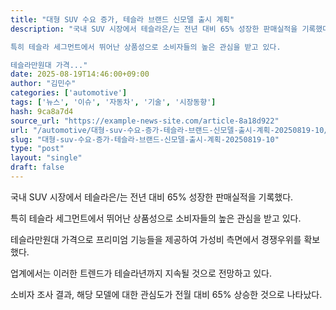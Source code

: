 ```yaml
---
title: "대형 SUV 수요 증가, 테슬라 브랜드 신모델 출시 계획"
description: "국내 SUV 시장에서 테슬라은/는 전년 대비 65% 성장한 판매실적을 기록했다.

특히 테슬라 세그먼트에서 뛰어난 상품성으로 소비자들의 높은 관심을 받고 있다.

테슬라만원대 가격..."
date: 2025-08-19T14:46:00+09:00
author: "김민수"
categories: ['automotive']
tags: ['뉴스', '이슈', '자동차', '기술', '시장동향']
hash: 9ca8a7d4
source_url: "https://example-news-site.com/article-8a18d922"
url: "/automotive/대형-suv-수요-증가-테슬라-브랜드-신모델-출시-계획-20250819-10/"
slug: "대형-suv-수요-증가-테슬라-브랜드-신모델-출시-계획-20250819-10"
type: "post"
layout: "single"
draft: false
---
```


국내 SUV 시장에서 테슬라은/는 전년 대비 65% 성장한 판매실적을 기록했다.

특히 테슬라 세그먼트에서 뛰어난 상품성으로 소비자들의 높은 관심을 받고 있다.

테슬라만원대 가격으로 프리미엄 기능들을 제공하여 가성비 측면에서 경쟁우위를 확보했다.

업계에서는 이러한 트렌드가 테슬라년까지 지속될 것으로 전망하고 있다.

소비자 조사 결과, 해당 모델에 대한 관심도가 전월 대비 65% 상승한 것으로 나타났다.
